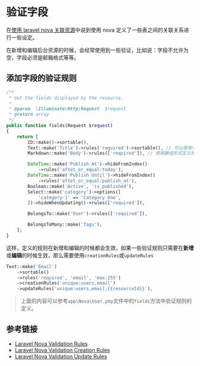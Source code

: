 # 验证字段

在[使用 laravel nova 关联资源](/languages/laravel/nova/04-how-to-use-resources-relationships-in-laravel-nova.md)中说到使用 nova 定义了一些表之间的关联关系进行一些设定。

在新增和编辑后台资源的时候，会经常使用到一些验证，比如说：字段不允许为空，字段必须是邮箱格式等等。

## 添加字段的验证规则

```php
/**
 * Get the fields displayed by the resource.
 *
 * @param  \Illuminate\Http\Request  $request
 * @return array
 */
public function fields(Request $request)
{
    return [
        ID::make()->sortable(),
        Text::make('Title')->rules('required')->sortable(), // 可以使用字符串的形式定义规则
        Markdown::make('Body')->rules(['required']), // 使用数组形式定义规则

        DateTime::make('Publish At')->hideFromIndex()
            ->rules('aftet_or_equal:today'),
        DateTime::make('Publish Until')->hideFromIndex()
            ->rules('aftet_or_equal:publish_at'),
        Boolean::make('Active', 'is_published'),
        Select::make('category')->options([
            'category-1' => 'Category One',
        ])->hideWhenUpdating()->rules(['required']),

        BelongsTo::make('User')->rules(['required']),

        BelongsToMany::make('Tags'),
    ];
}
```

这样，定义的规则在新增和编辑的时候都会生效，如果一些验证规则只需要在**新增**或**编辑**的时候生效，那么需要使用`creationRules`或`updateRules`

```php
Text::make('Email')
    ->sortable()
    ->rules('required', 'email', 'max:255')
    ->creationRules('unique:users,email')
    ->updateRules('unique:users,email,{{resourceId}}'),
```

> 上面的内容可以参考`app\Nova\User.php`文件中的`fields`方法中验证规则的定义。

## 参考链接

- [Laravel Nova Validation Rules](https://nova.laravel.com/docs/2.0/resources/validation.html#validation)
- [Laravel Nova Validation Creation Rules](https://nova.laravel.com/docs/2.0/resources/validation.html#creation-rules)
- [Laravel Nova Validation Update Rules](https://nova.laravel.com/docs/2.0/resources/validation.html#update-rules)
